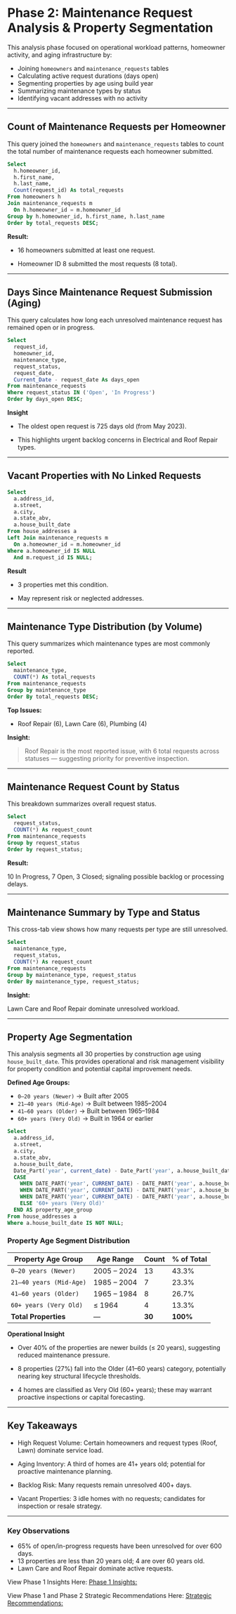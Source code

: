 # Phase 2: Maintenance Request Analysis & Property Segmentation

This analysis phase focused on operational workload patterns, homeowner activity, and aging infrastructure by:

- Joining `homeowners` and `maintenance_requests` tables
- Calculating active request durations (days open)
- Segmenting properties by age using build year
- Summarizing maintenance types by status
- Identifying vacant addresses with no activity

---

## Count of Maintenance Requests per Homeowner

This query joined the `homeowners` and `maintenance_requests` tables to count the total number of maintenance requests each homeowner submitted.

```sql
Select
  h.homeowner_id,
  h.first_name,
  h.last_name,
  Count(request_id) As total_requests
From homeowners h
Join maintenance_requests m
  On h.homeowner_id = m.homeowner_id
Group by h.homeowner_id, h.first_name, h.last_name
Order by total_requests DESC;
```

**Result:**

- 16 homeowners submitted at least one request.

- Homeowner ID 8 submitted the most requests (8 total).

---

## Days Since Maintenance Request Submission (Aging)

This query calculates how long each unresolved maintenance request has remained open or in progress.

```sql
Select
  request_id,
  homeowner_id,
  maintenance_type,
  request_status,
  request_date,
  Current_Date - request_date As days_open
From maintenance_requests
Where request_status IN ('Open', 'In Progress')
Order by days_open DESC;
```

**Insight**

- The oldest open request is 725 days old (from May 2023).

- This highlights urgent backlog concerns in Electrical and Roof Repair types.

---

## Vacant Properties with No Linked Requests

```sql
Select
  a.address_id,
  a.street,
  a.city,
  a.state_abv,
  a.house_built_date
From house_addresses a
Left Join maintenance_requests m
  On a.homeowner_id = m.homeowner_id
Where a.homeowner_id IS NULL
  And m.request_id IS NULL;
```

**Result**

- 3 properties met this condition.
  
- May represent risk or neglected addresses.

---

## Maintenance Type Distribution (by Volume)

This query summarizes which maintenance types are most commonly reported.

```sql
Select
  maintenance_type,
  COUNT(*) As total_requests
From maintenance_requests
Group by maintenance_type
Order By total_requests DESC;
```

**Top Issues:**

- Roof Repair (6), Lawn Care (6), Plumbing (4)

**Insight:** 

> Roof Repair is the most reported issue, with 6 total requests across statuses — suggesting priority for preventive inspection.


---

## Maintenance Request Count by Status

This breakdown summarizes overall request status.

```sql
Select
  request_status,
  COUNT(*) As request_count
From maintenance_requests
Group by request_status
Order by request_status;
```

**Result:**

10 In Progress, 7 Open, 3 Closed; signaling possible backlog or processing delays.

---

## Maintenance Summary by Type and Status

This cross-tab view shows how many requests per type are still unresolved.

```sql
Select
  maintenance_type,
  request_status,
  COUNT(*) As request_count
From maintenance_requests
Group by maintenance_type, request_status
Order By maintenance_type, request_status;
```

**Insight:**

Lawn Care and Roof Repair dominate unresolved workload.

---

## Property Age Segmentation

This analysis segments all 30 properties by construction age using `house_built_date`. This provides operational and risk management visibility for property condition and potential capital improvement needs.

**Defined Age Groups:**

- `0–20 years (Newer)` → Built after 2005
- `21–40 years (Mid-Age)` → Built between 1985–2004
- `41–60 years (Older)` → Built between 1965–1984
- `60+ years (Very Old)` → Built in 1964 or earlier

```sql
Select
  a.address_id,
  a.street,
  a.city,
  a.state_abv,
  a.house_built_date,
  Date_Part('year', current_date) - Date_Part('year', a.house_built_date) As property_age,
  CASE
    WHEN DATE_PART('year', CURRENT_DATE) - DATE_PART('year', a.house_built_date) <= 20 THEN '0-20 years (Newer)'
    WHEN DATE_PART('year', CURRENT_DATE) - DATE_PART('year', a.house_built_date) BETWEEN 21 AND 40 THEN '21-40 years (Mid-Age)'
    WHEN DATE_PART('year', CURRENT_DATE) - DATE_PART('year', a.house_built_date) BETWEEN 41 AND 60 THEN '41-60 years (Older)'
    ELSE '60+ years (Very Old)'
  END AS property_age_group
From house_addresses a
Where a.house_built_date IS NOT NULL;
```

### Property Age Segment Distribution


| Property Age Group        | Age Range        | Count | % of Total |
|---------------------------|------------------|-------|------------|
| `0–20 years (Newer)`      | 2005 – 2024      | 13    | 43.3%      |
| `21–40 years (Mid-Age)`   | 1985 – 2004      | 7     | 23.3%      |
| `41–60 years (Older)`     | 1965 – 1984      | 8     | 26.7%      |
| `60+ years (Very Old)`    | ≤ 1964           | 4     | 13.3%      |
| **Total Properties**      | —                | **30**| **100%**   |


**Operational Insight** 

- Over 40% of the properties are newer builds (≤ 20 years), suggesting reduced maintenance pressure.

- 8 properties (27%) fall into the Older (41–60 years) category, potentially nearing key structural lifecycle thresholds.

- 4 homes are classified as Very Old (60+ years); these may warrant proactive inspections or capital forecasting.

---

## Key Takeaways

- High Request Volume: Certain homeowners and request types (Roof, Lawn) dominate service load.

- Aging Inventory: A third of homes are 41+ years old;  potential for proactive maintenance planning.

- Backlog Risk: Many requests remain unresolved 400+ days.

- Vacant Properties: 3 idle homes with no requests; candidates for inspection or resale strategy.

---

### Key Observations

- 65% of open/in-progress requests have been unresolved for over 600 days.
- 13 properties are less than 20 years old; 4 are over 60 years old.
- Lawn Care and Roof Repair dominate active requests.

View Phase 1 Insights Here:
[Phase 1 Insights:](/Insights/phase_1_data_validation_and_operational_insights.md)

View Phase 1 and Phase 2 Strategic Recommendations Here:
[Strategic Recommendations:](Strategic_Recommendations/phase_2_operational_strategy_hoamaintenance.md)











